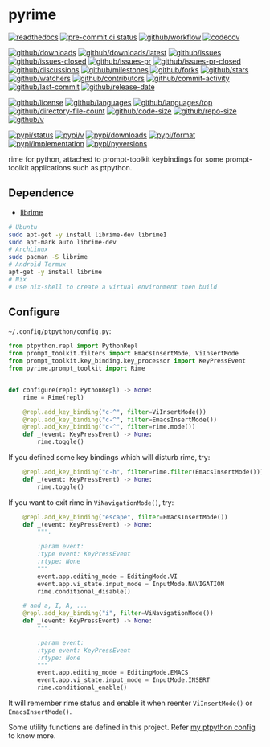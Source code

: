 # pyrime

[![readthedocs](https://shields.io/readthedocs/pyrime)](https://pyrime.readthedocs.io)
[![pre-commit.ci status](https://results.pre-commit.ci/badge/github/Freed-Wu/pyrime/main.svg)](https://results.pre-commit.ci/latest/github/Freed-Wu/pyrime/main)
[![github/workflow](https://github.com/Freed-Wu/pyrime/actions/workflows/main.yml/badge.svg)](https://github.com/Freed-Wu/pyrime/actions)
[![codecov](https://codecov.io/gh/Freed-Wu/pyrime/branch/main/graph/badge.svg)](https://codecov.io/gh/Freed-Wu/pyrime)

[![github/downloads](https://shields.io/github/downloads/Freed-Wu/pyrime/total)](https://github.com/Freed-Wu/pyrime/releases)
[![github/downloads/latest](https://shields.io/github/downloads/Freed-Wu/pyrime/latest/total)](https://github.com/Freed-Wu/pyrime/releases/latest)
[![github/issues](https://shields.io/github/issues/Freed-Wu/pyrime)](https://github.com/Freed-Wu/pyrime/issues)
[![github/issues-closed](https://shields.io/github/issues-closed/Freed-Wu/pyrime)](https://github.com/Freed-Wu/pyrime/issues?q=is%3Aissue+is%3Aclosed)
[![github/issues-pr](https://shields.io/github/issues-pr/Freed-Wu/pyrime)](https://github.com/Freed-Wu/pyrime/pulls)
[![github/issues-pr-closed](https://shields.io/github/issues-pr-closed/Freed-Wu/pyrime)](https://github.com/Freed-Wu/pyrime/pulls?q=is%3Apr+is%3Aclosed)
[![github/discussions](https://shields.io/github/discussions/Freed-Wu/pyrime)](https://github.com/Freed-Wu/pyrime/discussions)
[![github/milestones](https://shields.io/github/milestones/all/Freed-Wu/pyrime)](https://github.com/Freed-Wu/pyrime/milestones)
[![github/forks](https://shields.io/github/forks/Freed-Wu/pyrime)](https://github.com/Freed-Wu/pyrime/network/members)
[![github/stars](https://shields.io/github/stars/Freed-Wu/pyrime)](https://github.com/Freed-Wu/pyrime/stargazers)
[![github/watchers](https://shields.io/github/watchers/Freed-Wu/pyrime)](https://github.com/Freed-Wu/pyrime/watchers)
[![github/contributors](https://shields.io/github/contributors/Freed-Wu/pyrime)](https://github.com/Freed-Wu/pyrime/graphs/contributors)
[![github/commit-activity](https://shields.io/github/commit-activity/w/Freed-Wu/pyrime)](https://github.com/Freed-Wu/pyrime/graphs/commit-activity)
[![github/last-commit](https://shields.io/github/last-commit/Freed-Wu/pyrime)](https://github.com/Freed-Wu/pyrime/commits)
[![github/release-date](https://shields.io/github/release-date/Freed-Wu/pyrime)](https://github.com/Freed-Wu/pyrime/releases/latest)

[![github/license](https://shields.io/github/license/Freed-Wu/pyrime)](https://github.com/Freed-Wu/pyrime/blob/main/LICENSE)
[![github/languages](https://shields.io/github/languages/count/Freed-Wu/pyrime)](https://github.com/Freed-Wu/pyrime)
[![github/languages/top](https://shields.io/github/languages/top/Freed-Wu/pyrime)](https://github.com/Freed-Wu/pyrime)
[![github/directory-file-count](https://shields.io/github/directory-file-count/Freed-Wu/pyrime)](https://github.com/Freed-Wu/pyrime)
[![github/code-size](https://shields.io/github/languages/code-size/Freed-Wu/pyrime)](https://github.com/Freed-Wu/pyrime)
[![github/repo-size](https://shields.io/github/repo-size/Freed-Wu/pyrime)](https://github.com/Freed-Wu/pyrime)
[![github/v](https://shields.io/github/v/release/Freed-Wu/pyrime)](https://github.com/Freed-Wu/pyrime)

[![pypi/status](https://shields.io/pypi/status/pyrime)](https://pypi.org/project/pyrime/#description)
[![pypi/v](https://shields.io/pypi/v/pyrime)](https://pypi.org/project/pyrime/#history)
[![pypi/downloads](https://shields.io/pypi/dd/pyrime)](https://pypi.org/project/pyrime/#files)
[![pypi/format](https://shields.io/pypi/format/pyrime)](https://pypi.org/project/pyrime/#files)
[![pypi/implementation](https://shields.io/pypi/implementation/pyrime)](https://pypi.org/project/pyrime/#files)
[![pypi/pyversions](https://shields.io/pypi/pyversions/pyrime)](https://pypi.org/project/pyrime/#files)

rime for python, attached to prompt-toolkit keybindings for some prompt-toolkit
applications such as ptpython.

## Dependence

- [librime](https://github.com/rime/librime)

```sh
# Ubuntu
sudo apt-get -y install librime-dev librime1
sudo apt-mark auto librime-dev
# ArchLinux
sudo pacman -S librime
# Android Termux
apt-get -y install librime
# Nix
# use nix-shell to create a virtual environment then build
```

## Configure

`~/.config/ptpython/config.py`:

```python
from ptpython.repl import PythonRepl
from prompt_toolkit.filters import EmacsInsertMode, ViInsertMode
from prompt_toolkit.key_binding.key_processor import KeyPressEvent
from pyrime.prompt_toolkit import Rime


def configure(repl: PythonRepl) -> None:
    rime = Rime(repl)

    @repl.add_key_binding("c-^", filter=ViInsertMode())
    @repl.add_key_binding("c-^", filter=EmacsInsertMode())
    @repl.add_key_binding("c-^", filter=rime.mode())
    def _(event: KeyPressEvent) -> None:
        rime.toggle()
```

If you defined some key bindings which will disturb rime, try:

```python
    @repl.add_key_binding("c-h", filter=rime.filter(EmacsInsertMode()))
    def _(event: KeyPressEvent) -> None:
        rime.toggle()
```

If you want to exit rime in `ViNavigationMode()`, try:

```python
    @repl.add_key_binding("escape", filter=EmacsInsertMode())
    def _(event: KeyPressEvent) -> None:
        """.

        :param event:
        :type event: KeyPressEvent
        :rtype: None
        """
        event.app.editing_mode = EditingMode.VI
        event.app.vi_state.input_mode = InputMode.NAVIGATION
        rime.conditional_disable()

    # and a, I, A, ...
    @repl.add_key_binding("i", filter=ViNavigationMode())
    def _(event: KeyPressEvent) -> None:
        """.

        :param event:
        :type event: KeyPressEvent
        :rtype: None
        """
        event.app.editing_mode = EditingMode.EMACS
        event.app.vi_state.input_mode = InputMode.INSERT
        rime.conditional_enable()
```

It will remember rime status and enable it when reenter `ViInsertMode()` or
`EmacsInsertMode()`.

Some utility functions are defined in this project. Refer
[my ptpython config](https://github.com/Freed-Wu/Freed-Wu/blob/main/.config/ptpython/config.py)
to know more.
